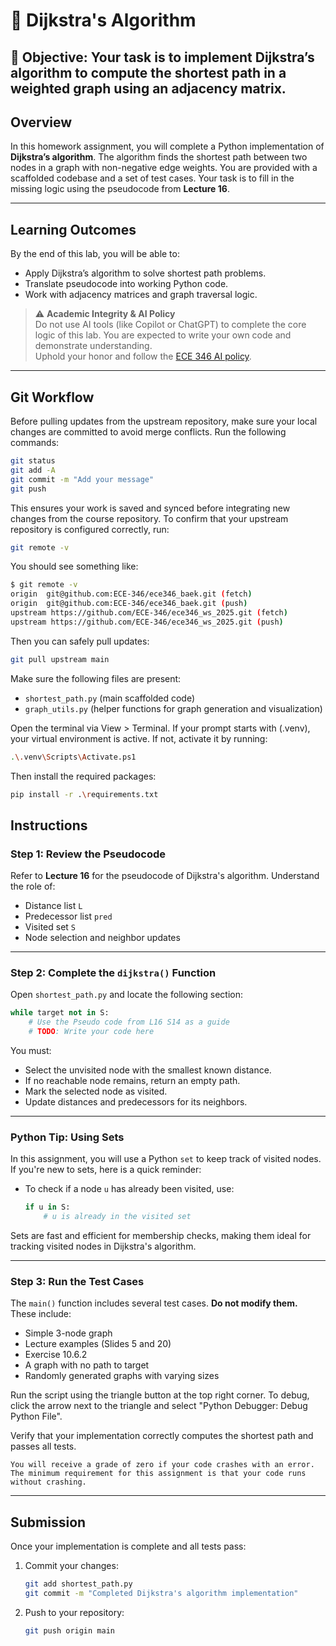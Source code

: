 # 🧭 Dijkstra's Algorithm

## 🎯 Objective: Your task is to implement Dijkstra’s algorithm to compute the shortest path in a weighted graph using an adjacency matrix.

## Overview

In this homework assignment, you will complete a Python implementation of **Dijkstra’s algorithm**. The algorithm finds the shortest path between two nodes in a graph with non-negative edge weights. You are provided with a scaffolded codebase and a set of test cases. Your task is to fill in the missing logic using the pseudocode from **Lecture 16**.

---

## Learning Outcomes

By the end of this lab, you will be able to:

- Apply Dijkstra’s algorithm to solve shortest path problems.
- Translate pseudocode into working Python code.
- Work with adjacency matrices and graph traversal logic.


> ⚠️ **Academic Integrity & AI Policy**  
> Do not use AI tools (like Copilot or ChatGPT) to complete the core logic of this lab. You are expected to write your own code and demonstrate understanding.  
> Uphold your honor and follow the [ECE 346 AI policy](https://usafa-ece.github.io/ece346/AI_policy.html).

---

## Git Workflow

Before pulling updates from the upstream repository, make sure your local changes are committed to avoid merge conflicts. Run the following commands:

```bash
git status
git add -A
git commit -m "Add your message"
git push
```

This ensures your work is saved and synced before integrating new changes from the course repository. To confirm that your upstream repository is configured correctly, run:

```bash
git remote -v
```

You should see something like:

```bash
$ git remote -v
origin  git@github.com:ECE-346/ece346_baek.git (fetch)
origin  git@github.com:ECE-346/ece346_baek.git (push)
upstream https://github.com/ECE-346/ece346_ws_2025.git (fetch)
upstream https://github.com/ECE-346/ece346_ws_2025.git (push)
```

Then you can safely pull updates:

```bash
git pull upstream main
```

Make sure the following files are present:
   - `shortest_path.py` (main scaffolded code)
   - `graph_utils.py` (helper functions for graph generation and visualization)


Open the terminal via View > Terminal. If your prompt starts with (.venv), your virtual environment is active. If not, activate it by running:
```bash
.\.venv\Scripts\Activate.ps1
```

Then install the required packages:
```bash
pip install -r .\requirements.txt
```

## Instructions

### Step 1: Review the Pseudocode

Refer to **Lecture 16** for the pseudocode of Dijkstra's algorithm. Understand the role of:

- Distance list `L`
- Predecessor list `pred`
- Visited set `S`
- Node selection and neighbor updates

---

### Step 2: Complete the `dijkstra()` Function

Open `shortest_path.py` and locate the following section:

```python
while target not in S:
    # Use the Pseudo code from L16 S14 as a guide
    # TODO: Write your code here
```

You must:

- Select the unvisited node with the smallest known distance.
- If no reachable node remains, return an empty path.
- Mark the selected node as visited.
- Update distances and predecessors for its neighbors.

---

### Python Tip: Using Sets

In this assignment, you will use a Python `set` to keep track of visited nodes. If you're new to sets, here is a quick reminder:

- To check if a node `u` has already been visited, use:
  ```python
  if u in S:
      # u is already in the visited set
  ```

Sets are fast and efficient for membership checks, making them ideal for tracking visited nodes in Dijkstra's algorithm.

---

### Step 3: Run the Test Cases

The `main()` function includes several test cases. **Do not modify them.** These include:

- Simple 3-node graph
- Lecture examples (Slides 5 and 20)
- Exercise 10.6.2
- A graph with no path to target
- Randomly generated graphs with varying sizes

Run the script using the triangle button at the top right corner. To debug, click the arrow next to the triangle and select "Python Debugger: Debug Python File".

Verify that your implementation correctly computes the shortest path and passes all tests.

```{warning}
You will receive a grade of zero if your code crashes with an error. The minimum requirement for this assignment is that your code runs without crashing.
```

---

## Submission

Once your implementation is complete and all tests pass:

1. Commit your changes:
   ```bash
   git add shortest_path.py
   git commit -m "Completed Dijkstra's algorithm implementation"
   ```

2. Push to your repository:
   ```bash
   git push origin main
   ```



